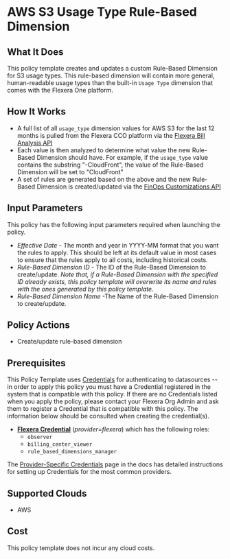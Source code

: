 # AWS S3 Usage Type Rule-Based Dimension

## What It Does

This policy template creates and updates a custom Rule-Based Dimension for S3 usage types. This rule-based dimension will contain more general, human-readable usage types than the built-in `Usage Type` dimension that comes with the Flexera One platform.

## How It Works

- A full list of all `usage_type` dimension values for AWS S3 for the last 12 months is pulled from the Flexera CCO platform via the [Flexera Bill Analysis API](https://reference.rightscale.com/bill_analysis/#/costs/costs_aggregated)
- Each value is then analyzed to determine what value the new Rule-Based Dimension should have. For example, if the `usage_type` value contains the substring "-CloudFront", the value of the Rule-Based Dimension will be set to "CloudFront"
- A set of rules are generated based on the above and the new Rule-Based Dimension is created/updated via the [FinOps Customizations API](https://developer.flexera.com/docs/api/finops-customizations/v1)

## Input Parameters

This policy has the following input parameters required when launching the policy.

- *Effective Date* - The month and year in YYYY-MM format that you want the rules to apply. This should be left at its default value in most cases to ensure that the rules apply to all costs, including historical costs.
- *Rule-Based Dimension ID* - The ID of the Rule-Based Dimension to create/update. *Note that, if a Rule-Based Dimension with the specified ID already exists, this policy template will overwrite its name and rules with the ones generated by this policy template.*
- *Rule-Based Dimension Name* -The Name of the Rule-Based Dimension to create/update.

## Policy Actions

- Create/update rule-based dimension

## Prerequisites

This Policy Template uses [Credentials](https://docs.flexera.com/flexera/EN/Automation/ManagingCredentialsExternal.htm) for authenticating to datasources -- in order to apply this policy you must have a Credential registered in the system that is compatible with this policy. If there are no Credentials listed when you apply the policy, please contact your Flexera Org Admin and ask them to register a Credential that is compatible with this policy. The information below should be consulted when creating the credential(s).

- [**Flexera Credential**](https://docs.flexera.com/flexera/EN/Automation/ProviderCredentials.htm) (*provider=flexera*) which has the following roles:
  - `observer`
  - `billing_center_viewer`
  - `rule_based_dimensions_manager`

The [Provider-Specific Credentials](https://docs.flexera.com/flexera/EN/Automation/ProviderCredentials.htm) page in the docs has detailed instructions for setting up Credentials for the most common providers.

## Supported Clouds

- AWS

## Cost

This policy template does not incur any cloud costs.
